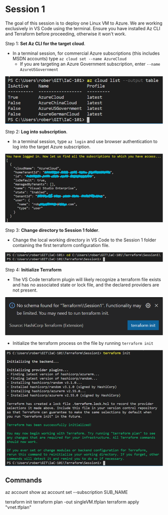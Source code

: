 # Session 1

The goal of this session is to deploy one Linux VM to Azure. We are working exclusively in VS Code using the terminal. Ensure you have installed Az CLI and Terraform before proceeding, otherwise it won't work.

Step 1: **Set Az CLI for the target cloud**.

- In a terminal session, for commercial Azure subscriptions (this includes MSDN accounts) type `az cloud set --name AzureCloud`
  - If you are targeting an Azure Government subscription, enter `--name AzureUSGovernment`

![Azure Cloud List](/.attachments/az-cloud-list-output-table.png)

Step 2: **Log into subscription**.

- In a terminal session, type `az login` and use browser authentication to log into the target Azure subscription.

![Azure Login Success](/.attachments/az-login-success.jpg)

Step 3: **Change directory to Session 1 folder**.

- Change the local working directory in VS Code to the Session 1 folder containing the first terraform configuration file.

![VS Code Change Directory](/.attachments/change-dir-to-sess-1.png)

Step 4: **Initialize Terraform**

- The VS Code terraform plugin will likely recognize a terraform file exists and has no associated state or lock file, and the declared providers are not present.

![Terraform Plugin Alert](/.attachments/Terraform-run-init.png)

- Initialize the terraform process on the file by running `terraform init`

![Terraform Init](/.attachments/terraform-init.png)

## Commands

az account show
az account set --subscription SUB_NAME

terraform init
terraform plan -out singleVM.tfplan
terraform apply "vnet.tfplan"

